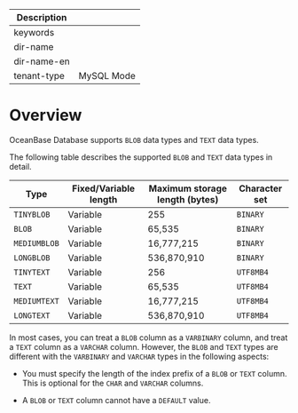 | Description   |                 |
|---------------|-----------------|
| keywords      |                 |
| dir-name      |                 |
| dir-name-en   |                 |
| tenant-type   | MySQL Mode      |

# Overview


OceanBase Database supports `BLOB` data types and `TEXT` data types.

The following table describes the supported `BLOB` and `TEXT` data types in detail.

| Type | Fixed/Variable length | Maximum storage length (bytes) | Character set |
|--------------|----|----------------|-----------|
| `TINYBLOB` | Variable | 255 | `BINARY` |
| `BLOB` | Variable | 65,535 | `BINARY` |
| `MEDIUMBLOB` | Variable | 16,777,215 | `BINARY` |
| `LONGBLOB` | Variable | 536,870,910 | `BINARY` |
| `TINYTEXT` | Variable | 256 | `UTF8MB4` |
| `TEXT` | Variable | 65,535 | `UTF8MB4` |
| `MEDIUMTEXT` | Variable | 16,777,215 | `UTF8MB4` |
| `LONGTEXT` | Variable | 536,870,910 | `UTF8MB4` |

In most cases, you can treat a `BLOB` column as a `VARBINARY` column, and treat a `TEXT` column as a `VARCHAR` column. However, the `BLOB` and `TEXT` types are different with the `VARBINARY` and `VARCHAR` types in the following aspects:

* You must specify the length of the index prefix of a `BLOB` or `TEXT` column. This is optional for the `CHAR` and `VARCHAR` columns.

* A `BLOB` or `TEXT` column cannot have a `DEFAULT` value.
